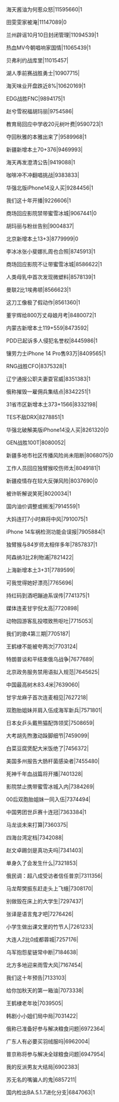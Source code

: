海天酱油为何惹众怒|11595660|1

田雯雯家被淹|11147089|0

兰州辟谣10月10日封闭管理|11094539|1

热血MV今朝唱响家国情|11065439|1

贝弗利约战库里|11015457|

湖人季前赛战胜勇士|10907715|

海天味业开盘跌近8%|10620169|1

EDG战胜FNC|9894175|1

赵兮雪祝福胡玛丽|9754586|

教育局回应中学收20元树叶费|9590723|1

夺回秋雅的本雅出来了|9589968|1

新疆新增本土70+376|9469993|

海天再发澄清公告|9419088|1

咖啡冲不冲翻唱挑战|9383833|

华强北版iPhone14没人买|9284456|1

我们这十年开播|9226606|1

商场回应影院禁带蜜雪冰城|9067441|0

胡玛丽与粉丝告别|9004837|

北京新增本土13+3|8779999|0

李冰冰张小斐娜扎周也合照|8745913|1

商场回应影院不让带蜜雪冰城|8586622|1

人类母乳中首次发现微塑料|8578139|1

曼联2比1埃弗顿|8566623|1

这刀工像极了假动作|8561360|1

董宇辉给800万丈母娘月考|8480072|1

内蒙古新增本土119+559|8473592|

PDD已起诉多人侵犯名誉权|8445986|1

镶劳力士iPhone 14 Pro售93万|8409565|1

RNG战胜CFO|8375328|1

辽宁通报公职夫妻耍官威|8351383|1

俄称摧毁一雇佣兵集结点|8342251|1

31省市区新增本土373+1566|8332198|

TES不敌DRX|8278851|1

华强北破解美版iPhone14没人买|8261320|0

GEN战胜100T|8080052|

新疆多地市社区传播风险尚未阻断|8068075|0

工作人员回应独臂猴咬伤师太|8049181|1

新疆疫情存在较大反弹风险|8037690|0

被许昕解说笑死|8020034|1

国内油价调整或搁浅|7914559|1

大妈连打7小时麻将中风|7910075|1

iPhone 14车祸检测功能会误报|7905884|1

独臂猴与84岁师太相伴多年|7857837|1

阿森纳3比2利物浦|7821422|

上海新增本土3+31|7789599|

可我觉得她好漂亮|7765696|

持红码到酒吧蹦迪系误传|7741375|1

媒体连麦甘宇倪太高|7720898|

动物园游客乱投喂致熊呕吐|7715053|

我们的歌4第三期|7705187|

王鹤棣不能被夸两次|7703124|

特朗普谈和平结束俄乌战争|7677689|

北京政务服务禁用语拟入规范|7645625|

中国最高树木83.4米|7639060|

甘宇龙麻子首次连麦相见|7627218|

双胞胎姐妹并肩入伍成海军新兵|7571801|

日本女乒头戴熊猫配饰领奖|7508659|

大考胡先煦激动跺脚细节|7459099|

白菜豆腐煲配大米饭绝了|7456372|

美国多州报告大肠杆菌感染者|7455480|

死神千年血战篇将开播|7401328|

影院禁止携带蜜雪冰城入内|7384269|

00后双胞胎姐妹一同入伍|7374494|

中国男团世乒赛十连冠|7363384|1

马龙谈未来打算|7360375|

四海台湾定档|7342088|

赵文卓踢剑是真功夫吗|7341403|

单身久了会发生什么|7321853|

俄民调：超八成受访者信任普京|7311356|

马龙帮樊振东赶走头上飞蛾|7308170|

别做毁在床上的大学生|7297437|

张译是语言鬼才吧|7276426|

小学生做出课文里的竹节人|7261233|

大连人2比0成都蓉城|7257176|

乌军抱怨星链常中断|7184638|

北方多地迎来雨雪大风|7167454|

我们这十年预告|7133103|

给你加秋天的第一箱油|7073338|

王鹤棣老年妆|7039505|

韩剧小小姐们局中局|7031422|

俄称已准备好参与解决粮食问题|6972364|

广东人有必要买羽绒服吗|6962004|

普京称将参与解决全球粮食问题|6947954|

我的反派男友大结局|6902383|

苏无名的嘴骗人的鬼|6857211|

国内检出BA.5.1.7进化分支|6847063|1

